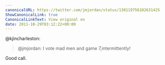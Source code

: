 ```yaml
---
canonicalURL: https://twitter.com/jmjordan/status/130119756102631425
ShowCanonicalLink: true
CanonicalLinkText: View original on
date: 2011-10-29T03:12:22+00:00
---
```

@kjincharleston:

> @jmjordan: I vote mad men and game 7,intermittently!

Good call.